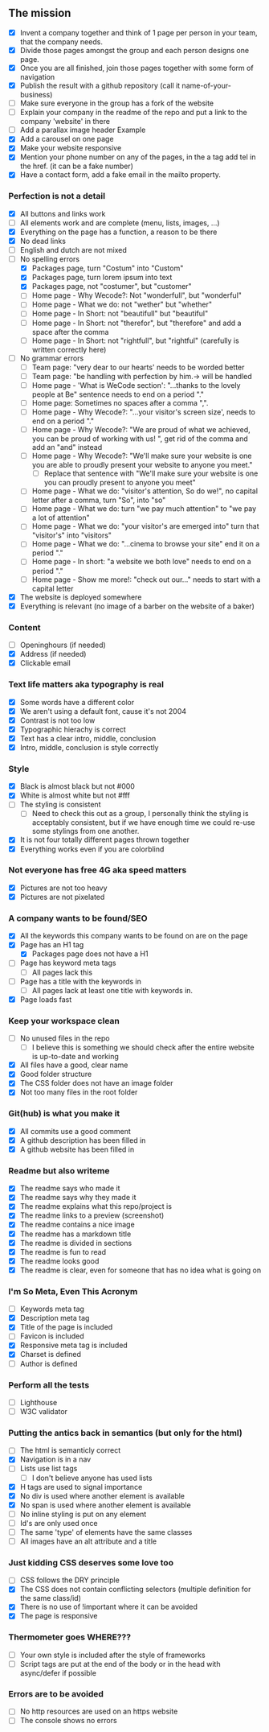 ## The mission
- [x] Invent a company together and think of 1 page per person in your team, that the company needs.
- [x] Divide those pages amongst the group and each person designs one page.
- [x] Once you are all finished, join those pages together with some form of navigation
- [x] Publish the result with a github repository (call it name-of-your-business)
- [ ] Make sure everyone in the group has a fork of the website
- [ ] Explain your company in the readme of the repo and put a link to the company 'website' in there
- [ ] Add a parallax image header Example
- [x] Add a carousel on one page
- [x] Make your website responsive
- [x] Mention your phone number on any of the pages, in the a tag add tel in the href. (it can be a fake number)
- [x] Have a contact form, add a fake email in the mailto property.

### Perfection is not a detail
- [x] All buttons and links work
- [ ] All elements work and are complete (menu, lists, images, ...)
- [x] Everything on the page has a function, a reason to be there
- [x] No dead links
- [ ] English and dutch are not mixed
- [ ] No spelling errors
  - [x] Packages page, turn "Costum" into "Custom"
  - [x] Packages page, turn lorem ipsum into text
  - [x] Packages page, not "costumer", but "customer"
  - [ ] Home page - Why Wecode?: Not "wonderfull", but "wonderful"
  - [ ] Home page - What we do: not "wether" but "whether"
  - [ ] Home page - In Short: not "beautifull" but "beautiful"
  - [ ] Home page - In Short: not "therefor", but "therefore" and add a space after the comma
  - [ ] Home page - In Short: not "rightfull", but "rightful" (carefully is written correctly here)
- [ ] No grammar errors
  - [ ] Team page: "very dear to our hearts' needs to be worded better
  - [ ] Team page: "be handling with perfection by him.-> will be handled
  - [ ] Home page - 'What is WeCode section': "...thanks to the lovely people at Be</Code>" sentence needs to end on a period "."
  - [ ] Home page: Sometimes no spaces after a comma ",".
  - [ ] Home page - Why Wecode?: "...your visitor's screen size', needs to end on a period "."
  - [ ] Home page - Why Wecode?: "We are proud of what we achieved, you can be proud of working with us! ", get rid of the comma and add an "and" instead
  - [ ] Home page - Why Wecode?: "We'll make sure your website is one you are able to proudly present your website to anyone you meet."
    - [ ] Replace that sentence with "We'll make sure your website is one you can proudly present to anyone you meet"
  - [ ] Home page - What we do: "visitor's attention, So do we!", no capital letter after a comma, turn "So", into "so"
  - [ ] Home page - What we do: turn "we pay much attention" to "we pay a lot of attention"
  - [ ] Home page - What we do: "your visitor's are emerged into" turn that "visitor's" into "visitors"
  - [ ] Home page - What we do: "...cinema to browse your site" end it on a period "."
  - [ ] Home page - In short: "a website we both love" needs to end on a period "."
  - [ ] Home page - Show me more!: "check out our..." needs to start with a capital letter
- [x] The website is deployed somewhere
- [x] Everything is relevant (no image of a barber on the website of a baker)

### Content
- [ ] Openinghours (if needed)
- [x] Address (if needed)
- [x] Clickable email

### Text life matters aka typography is real
- [x] Some words have a different color
- [x] We aren't using a default font, cause it's not 2004
- [x] Contrast is not too low
- [x] Typographic hierachy is correct
- [x] Text has a clear intro, middle, conclusion
- [x] Intro, middle, conclusion is style correctly

### Style
- [x] Black is almost black but not #000
- [x] White is almost white but not #fff
- [ ] The styling is consistent
  - [ ] Need to check this out as a group, I personally think the styling is acceptably consistent, but if we have enough time we could re-use some stylings from one another.
- [x] It is not four totally different pages thrown together
- [x] Everything works even if you are colorblind

### Not everyone has free 4G aka speed matters
- [x] Pictures are not too heavy
- [x] Pictures are not pixelated

### A company wants to be found/SEO
- [x] All the keywords this company wants to be found on are on the page
- [x] Page has an H1 tag
  - [x] Packages page does not have a H1
- [ ] Page has keyword meta tags
  - [ ] All pages lack this
- [ ] Page has a title with the keywords in
  - [ ] All pages lack at least one title with keywords in.
- [x] Page loads fast

### Keep your workspace clean
- [ ] No unused files in the repo
  - [ ] I believe this is something we should check after the entire website is up-to-date and working
- [x] All files have a good, clear name
- [x] Good folder structure
- [x] The CSS folder does not have an image folder
- [x] Not too many files in the root folder

### Git(hub) is what you make it
- [x] All commits use a good comment
- [x] A github description has been filled in
- [x] A github website has been filled in

### Readme but also writeme
- [x] The readme says who made it
- [x] The readme says why they made it
- [x] The readme explains what this repo/project is
- [x] The readme links to a preview (screenshot)
- [x] The readme contains a nice image
- [x] The readme has a markdown title
- [x] The readme is divided in sections
- [x] The readme is fun to read
- [x] The readme looks good
- [x] The readme is clear, even for someone that has no idea what is going on

### I'm So Meta, Even This Acronym
- [ ] Keywords meta tag
- [x] Description meta tag
- [x] Title of the page is included
- [ ] Favicon is included
- [x] Responsive meta tag is included
- [x] Charset is defined
- [ ] Author is defined

### Perform all the tests
- [ ] Lighthouse
- [ ] W3C validator

### Putting the antics back in semantics (but only for the html)
- [ ] The html is semanticly correct
- [x] Navigation is in a nav
- [ ] Lists use list tags
  - [ ] I don't believe anyone has used lists
- [x] H tags are used to signal importance
- [x] No div is used where another element is available
- [x] No span is used where another element is available
- [ ] No inline styling is put on any element
- [ ] Id's are only used once
- [ ] The same 'type' of elements have the same classes
- [ ] All images have an alt attribute and a title

### Just kidding CSS deserves some love too
- [ ] CSS follows the DRY principle
- [x] The CSS does not contain conflicting selectors (multiple definition for the same class/id)
- [x] There is no use of !important where it can be avoided
- [x] The page is responsive

### Thermometer goes WHERE???
- [ ] Your own style is included after the style of frameworks
- [ ] Script tags are put at the end of the body or in the head with async/defer if possible

### Errors are to be avoided
- [ ] No http resources are used on an https website
- [ ] The console shows no errors
